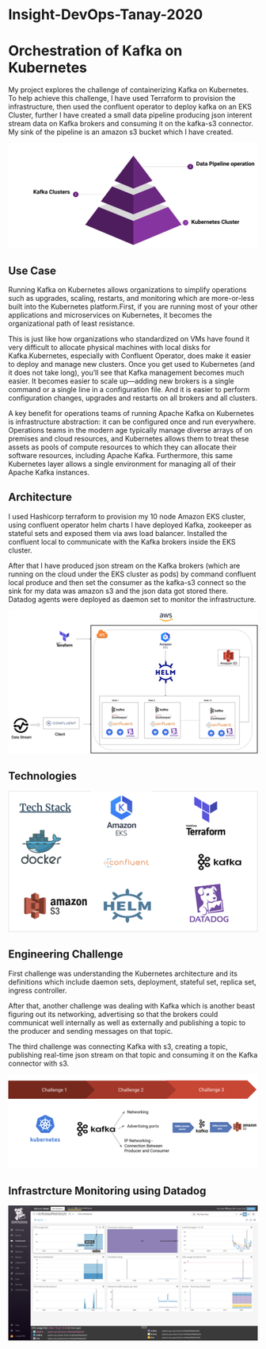 # Insight-DevOps-Tanay-2020

# Orchestration of Kafka on Kubernetes

My project explores the challenge of containerizing Kafka on Kubernetes.  To help achieve this challenge, I have used Terraform to provision the infrastructure, then used the confluent operator to deploy kafka on an EKS Cluster, further I have created a small data pipeline producing json interent stream data on Kafka brokers and consuming it on the kafka-s3 connector. My sink of the pipeline is an amazon s3 bucket which I have created.

![project](https://github.com/tanaypatel1996/Insight-DevOps-Tanay-2020/blob/master/images/Screen%20Shot%202020-06-22%20at%2012.25.13%20PM.png)

## Use Case

Running Kafka on Kubernetes allows organizations to simplify operations such as upgrades, scaling, restarts, and monitoring which are more-or-less built into the Kubernetes platform.First, if you are running most of your other applications and microservices on Kubernetes, it becomes the organizational path of least resistance. 

This is just like how organizations who standardized on VMs have found it very difficult to allocate physical machines with local disks for Kafka.Kubernetes, especially with Confluent Operator, does make it easier to deploy and manage new clusters. Once you get used to Kubernetes (and it does not take long), you’ll see that Kafka management becomes much easier. It becomes easier to scale up—adding new brokers is a single command or a single line in a configuration file. And it is easier to perform configuration changes, upgrades and restarts on all brokers and all clusters.

A key benefit for operations teams of running Apache Kafka on Kubernetes is infrastructure abstraction: it can be configured once and run everywhere. Operations teams in the modern age typically manage diverse arrays of on premises and cloud resources, and Kubernetes allows them to treat these assets as pools of compute resources to which they can allocate their software resources, including Apache Kafka. Furthermore, this same Kubernetes layer allows a single environment for managing all of their Apache Kafka instances.

## Architecture

I used Hashicorp terraform to provision my 10 node Amazon EKS cluster, using confluent operator helm charts I have deployed Kafka, zookeeper as stateful sets and exposed them via aws load balancer. Installed the confluent local to communicate with the Kafka brokers inside the EKS cluster.

After that I have produced json stream on the Kafka brokers (which are running on the cloud under the EKS cluster as pods) by command confluent local produce and then set the consumer as the kafka-s3 connect so the sink for my data was amazon s3 and the json data got stored there. Datadog agents were deployed as daemon set to monitor the infrastructure.


![architecture](https://github.com/tanaypatel1996/Insight-DevOps-Tanay-2020/blob/master/images/Tanay%20insight%20latest%20latest.png)


## Technologies

![tech_stack](https://github.com/tanaypatel1996/Insight-DevOps-Tanay-2020/blob/master/images/Screen%20Shot%202020-06-22%20at%2012.24.49%20PM.png)


## Engineering Challenge

First challenge was understanding the Kubernetes architecture and its definitions which include daemon sets, deployment, stateful set, replica set, ingress controller.

After that, another challenge was dealing with Kafka which is another beast figuring out its networking, advertising so that the brokers could communicat well internally as well as externally and publishing a topic to the producer and sending messages on that topic.

The third challenge was connecting Kafka with s3, creating a topic, publishing real-time json stream on that topic and consuming it on the Kafka connector with s3.

![challenge](https://github.com/tanaypatel1996/Insight-DevOps-Tanay-2020/blob/master/images/challenge.png)


## Infrastrcture Monitoring using Datadog

![datadog_dashboard](https://github.com/tanaypatel1996/Insight-DevOps-Tanay-2020/blob/master/images/datadog1.png)




